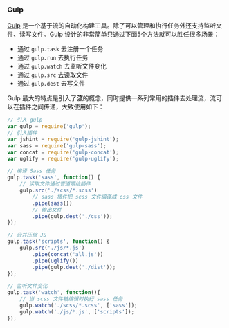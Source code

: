 ### Gulp
[Gulp](http://gulpjs.com) 是一个基于流的自动化构建工具。除了可以管理和执行任务外还支持监听文件、读写文件。Gulp 设计的非常简单只通过下面5个方法就可以胜任很多场景：
- 通过 `gulp.task` 去注册一个任务
- 通过 `gulp.run` 去执行任务
- 通过 `gulp.watch` 去监听文件变化
- 通过 `gulp.src` 去读取文件
- 通过 `gulp.dest` 去写文件

Gulp 最大的特点是引入了**流**的概念，同时提供一系列常用的插件去处理流，流可以在插件之间传递，大致使用如下：
```js
// 引入 gulp
var gulp = require('gulp'); 
// 引入插件
var jshint = require('gulp-jshint');
var sass = require('gulp-sass');
var concat = require('gulp-concat');
var uglify = require('gulp-uglify');

// 编译 Sass 任务
gulp.task('sass', function() {
    // 读取文件通过管道喂给插件
    gulp.src('./scss/*.scss')
        // sass 插件把 scss 文件编译成 css 文件
        .pipe(sass())
        // 输出文件
        .pipe(gulp.dest('./css'));
});

// 合并压缩 JS
gulp.task('scripts', function() {
    gulp.src('./js/*.js')
        .pipe(concat('all.js'))
        .pipe(uglify())
        .pipe(gulp.dest('./dist'));
});

// 监听文件变化
gulp.task('watch', function(){
    // 当 scss 文件被编辑时执行 sass 任务
    gulp.watch('./scss/*.scss', ['sass']);
    gulp.watch('./js/*.js', ['scripts']);    
});
```
